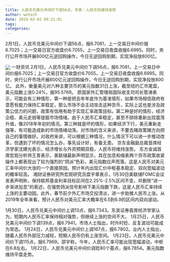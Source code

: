 ```yaml
---
title: 人民币兑美元中间价下调56点，专家：人民币将维持涨势
author: wetech
date: 2019-02-01 09:21:01
tags: 
categories: 
---
```

2月1日，人民币兑美元中间价下调56点，报6.7081，上一交易日中间价报6.7025；上一交易日官方收盘价6.7055，上一交易日夜盘收报6.6995。同时，央行公开市场开展800亿元逆回购操作，今日无逆回购到期，实现净投放800亿。
<!-- more -->
<img align="center" border="0" src="https://imgcdn.yicai.com/uppics/images/2019/02/22d3c49ccff7efca853f902a8c4980e0.jpg" />
一财资讯
2月1日，人民币兑美元中间价下调56点，报6.7081，上一交易日中间价报6.7025；上一交易日官方收盘价6.7055，上一交易日夜盘收报6.6995。同时，央行公开市场开展800亿元逆回购操作，今日无逆回购到期，实现净投放800亿。
此外，衡量美元对六种主要货币的美元指数31日上涨，截至纽约汇市尾盘，美元指数上涨0.24%，报95.5769。
原国家外汇管理局国际收支司司长管涛表示，可能会有三种情形，第一种是把去年年底作为基准情形，如果市场相信政府有意愿有能力保持汇率稳定，那么市场不会主动攻击这种货币，实际上这也是涉及政策公信力的问题，政策有信用有助于实现汇率政策目标。第二种是好的情形，经济企稳、美元走弱等提振市场情绪。由于人民币汇率稳定，甚至不排除重新出现震荡升值，像2018年年初的情况。第三种就是坏的情形，如果经济下行，美元重新走强等，有可能造成新的市场情绪动荡。对市场的含义来讲，不要去赌政策赌方向把自己的事情做好。对政府来讲，可以根据三种情况，什么情况下可以进一步推动改革，但遇到了坏的情况怎么办，事先设计好，有备无患。
京东金融副总裁首席经济学家沈建光表示，经济增长与外资预期双稳，人民币将维持涨势。
东方金诚首席宏观分析师王青表示，美联储最新声明显示，其在加息和缩表两个货币政策收紧操作上都表现出了较为强烈的“鸽派”色彩，美元指数应声而落。这是人民币对美元汇率中间价大涨的一个直接原因。预计年内出现汇价中枢基本稳定、双向宽幅波动的概率较高。
湘财证券研究所宏观研究员盘宇章表示，1月30日美联储FOMC会议发表声明称，保持联邦基金利率目标区间在2.25%-2.5%区间不变，并删除“进一步渐进加息”的表述，在强势鸽派信号影响下美元指数下跌，这是人民币汇率持续上涨的主要动因。此外，春节前夕外汇市场交投清淡，进一步助推人民币上涨。从2019年全年来看，预计人民币对美元汇率大概率在6.5到6.9的区间内双向波动。
 
 
1月30日，人民币兑美元中间价上调13点，报6.7343。东吴证券首席经济学家认为，短期内人民币汇率保持相对强势，但继续上涨的空间不大。
1月25日，人民币兑美元中间价下调139点，报6.7941。市场人士指出，时升时贬、反复波动可能成为常态。
1月24日，人民币兑美元中间价上调167点，报6.7802。业内人士指出，随着人民币外部压力减轻，短期人民币仍有上涨空间。
1月23日，人民币兑美元中间价下调115点，报6.7969。邵宇称，今年，人民币汇率可能出现宽幅波动，中枢在6.8左右。
1月22日，人民币兑美元中间价调贬80个基点，报6.7854。美元指数维持平盘走势。
